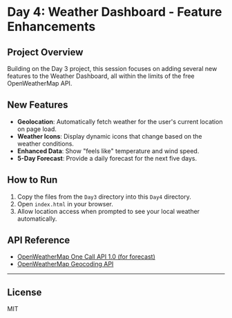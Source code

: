 # Day 4: Weather Dashboard - Feature Enhancements

## Project Overview
Building on the Day 3 project, this session focuses on adding several new features to the Weather Dashboard, all within the limits of the free OpenWeatherMap API.

## New Features
- **Geolocation**: Automatically fetch weather for the user's current location on page load.
- **Weather Icons**: Display dynamic icons that change based on the weather conditions.
- **Enhanced Data**: Show "feels like" temperature and wind speed.
- **5-Day Forecast**: Provide a daily forecast for the next five days.

## How to Run
1.  Copy the files from the `Day3` directory into this `Day4` directory.
2.  Open `index.html` in your browser.
3.  Allow location access when prompted to see your local weather automatically.

## API Reference
- [OpenWeatherMap One Call API 1.0 (for forecast)](https://openweathermap.org/api/one-call-api)
- [OpenWeatherMap Geocoding API](https://openweathermap.org/api/geocoding-api)

---

## License
MIT
